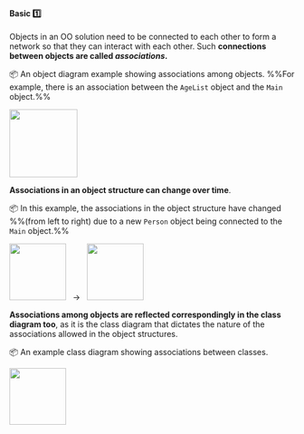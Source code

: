 <link rel="stylesheet" href="{{baseUrl}}/css/textbook.css">

<div class="website-content">

<div id="title">

#### Basic :one:

</div>

<div id="body">

Objects in an OO solution need to be connected to each other to form a network so that they can interact with each other. Such **connections between objects are called _associations_.**

<panel src="../../../uml/objectDiagrams/associations/what/full.md#title-and-body" header=":mortar_board: Tools → UML → Object Diagrams → Associations → What" expanded />

<p/>

<tip-box>

:package: An object diagram example showing associations among objects. %%For example, there is an association between the `AgeList` object and the `Main` object.%%

<img src="{{baseUrl}}/oopDesign/associations/basic/images/completeStructure.png" height="120" />

</tip-box>

**Associations in an object structure can change over time**.

<tip-box>

:package: In this example, the associations in the object structure have changed %%(from left to right) due to a new `Person` object being connected to the `Main` object.%%

<img src="{{baseUrl}}/oopDesign/associations/basic/images/ageListCalculator.png" height="100" /> &nbsp; → &nbsp; 
<img src="{{baseUrl}}/oopDesign/associations/basic/images/ageListCalculatorAdam.png" height="100" />

</tip-box>

**Associations among objects are reflected correspondingly in the class diagram too**, as it is the class diagram that dictates the nature of the associations allowed in the object structures.

<panel src="../../../uml/classDiagrams/associations/basic/full.md#title-and-body" header=":mortar_board: Tools → UML → Class Diagrams → Associations → Basic" expanded/>

<tip-box> 

:package: An example class diagram showing associations between classes.

<img src="{{baseUrl}}/oopDesign/associations/basic/images/ageListCalculatorPerson.png" height="100" />
<p/>

</tip-box>

</div>

<div id="extras">
</div>

</div>
